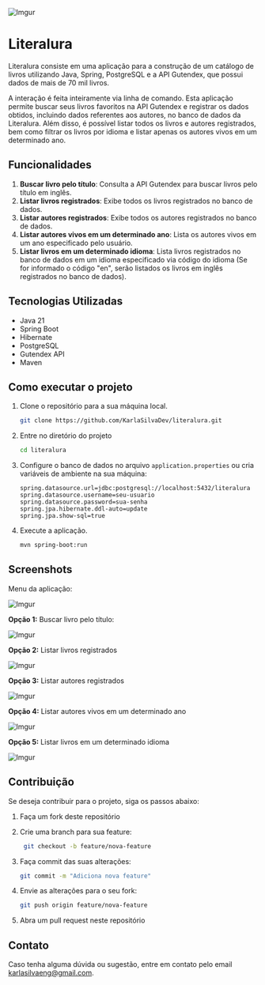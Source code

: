 ![Imgur](https://i.imgur.com/s7BLsQO.png)

# Literalura

Literalura consiste em uma aplicação para a construção de um catálogo de livros utilizando Java, Spring, PostgreSQL e a API Gutendex, que possui dados de mais de 70 mil livros.

A interação é feita inteiramente via linha de comando. Esta aplicação permite buscar seus livros favoritos na API Gutendex e registrar os dados obtidos, incluindo dados referentes aos autores, no banco de dados da Literalura. Além disso, é possível listar todos os livros e autores registrados, bem como filtrar os livros por idioma e listar apenas os autores vivos em um determinado ano. 

## Funcionalidades

1. **Buscar livro pelo título**: Consulta a API Gutendex para buscar livros pelo título em inglês.
2. **Listar livros registrados**: Exibe todos os livros registrados no banco de dados.
3. **Listar autores registrados**: Exibe todos os autores registrados no banco de dados.
4. **Listar autores vivos em um determinado ano**: Lista os autores vivos em um ano especificado pelo usuário.
5. **Listar livros em um determinado idioma**: Lista livros registrados no banco de dados em um idioma especificado via código do idioma (Se for informado o código "en", serão listados os livros em inglês registrados no banco de dados).

## Tecnologias Utilizadas 

- Java 21
- Spring Boot
- Hibernate
- PostgreSQL
- Gutendex API
- Maven

## Como executar o projeto 

1. Clone o repositório para a sua máquina local.
    ```bash
    git clone https://github.com/KarlaSilvaDev/literalura.git
    ```
    
2. Entre no diretório do projeto
    ```bash
    cd literalura
    ```
    
3. Configure o banco de dados no arquivo `application.properties` ou cria variáveis de ambiente na sua máquina:
    ```properties
    spring.datasource.url=jdbc:postgresql://localhost:5432/literalura
    spring.datasource.username=seu-usuario
    spring.datasource.password=sua-senha
    spring.jpa.hibernate.ddl-auto=update
    spring.jpa.show-sql=true
    ```
    
4. Execute a aplicação.
    ```bash
    mvn spring-boot:run
    ```

## Screenshots

Menu da aplicação:

![Imgur](https://i.imgur.com/UlNhCUL.png)

**Opção 1:** Buscar livro pelo título:

![Imgur](https://i.imgur.com/3XVgDFY.png)

**Opção 2:** Listar livros registrados

![Imgur](https://i.imgur.com/QmZjzzj.png)

**Opção 3:** Listar autores registrados

![Imgur](https://i.imgur.com/RF5WVF8.png)

**Opção 4:** Listar autores vivos em um determinado ano

![Imgur](https://i.imgur.com/w5vTUbe.png)

**Opção 5:** Listar livros em um determinado idioma

![Imgur](https://i.imgur.com/D9653Fr.png)

## Contribuição

Se deseja contribuir para o projeto, siga os passos abaixo:

1. Faça um fork deste repositório
   
2. Crie uma branch para sua feature:
    ```bash
     git checkout -b feature/nova-feature
    ```
    
3. Faça commit das suas alterações:
    ```bash
    git commit -m "Adiciona nova feature"
    ```
    
4. Envie as alterações para o seu fork:
    ```bash
    git push origin feature/nova-feature
    ```
    
5. Abra um pull request neste repositório

## Contato

Caso tenha alguma dúvida ou sugestão, entre em contato pelo email karlasilvaeng@gmail.com.
